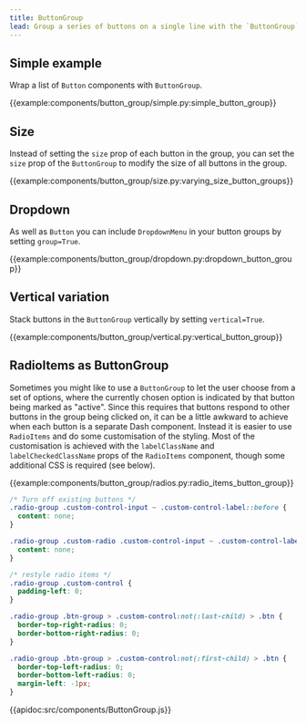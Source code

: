 ```yaml
---
title: ButtonGroup
lead: Group a series of buttons on a single line with the `ButtonGroup` component.
---
```


## Simple example

Wrap a list of `Button` components with `ButtonGroup`.

{{example:components/button_group/simple.py:simple_button_group}}

## Size

Instead of setting the `size` prop of each button in the group, you can set the `size` prop of the `ButtonGroup` to modify the size of all buttons in the group.

{{example:components/button_group/size.py:varying_size_button_groups}}

## Dropdown

As well as `Button` you can include `DropdownMenu` in your button groups by setting `group=True`.

{{example:components/button_group/dropdown.py:dropdown_button_group}}

## Vertical variation

Stack buttons in the `ButtonGroup` vertically by setting `vertical=True`.

{{example:components/button_group/vertical.py:vertical_button_group}}

## RadioItems as ButtonGroup

Sometimes you might like to use a `ButtonGroup` to let the user choose from a set of options, where the currently chosen option is indicated by that button being marked as "active". Since this requires that buttons respond to other buttons in the group being clicked on, it can be a little awkward to achieve when each button is a separate Dash component. Instead it is easier to use `RadioItems` and do some customisation of the styling. Most of the customisation is achieved with the `labelClassName` and `labelCheckedClassName` props of the `RadioItems` component, though some additional CSS is required (see below).

{{example:components/button_group/radios.py:radio_items_button_group}}

```css
/* Turn off existing buttons */
.radio-group .custom-control-input ~ .custom-control-label::before {
  content: none;
}

.radio-group .custom-radio .custom-control-input ~ .custom-control-label::after {
  content: none;
}

/* restyle radio items */
.radio-group .custom-control {
  padding-left: 0;
}

.radio-group .btn-group > .custom-control:not(:last-child) > .btn {
  border-top-right-radius: 0;
  border-bottom-right-radius: 0;
}

.radio-group .btn-group > .custom-control:not(:first-child) > .btn {
  border-top-left-radius: 0;
  border-bottom-left-radius: 0;
  margin-left: -1px;
}
```


{{apidoc:src/components/ButtonGroup.js}}
